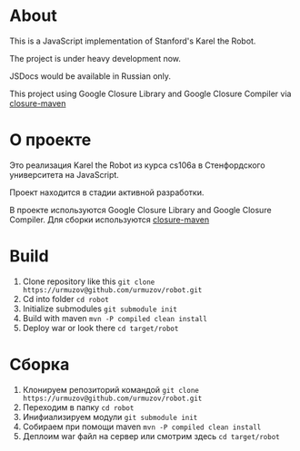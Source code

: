 About
=====

This is a JavaScript implementation of Stanford's Karel the Robot.

The project is under heavy development now.

JSDocs would be available in Russian only.

This project using Google Closure Library and Google Closure Compiler via [closure-maven](https://github.com/urmuzov/closure-maven)

О проекте
=========

Это реализация Karel the Robot из курса cs106a в Стенфордского университета на JavaScript.

Проект находится в стадии активной разработки.

В проекте используются Google Closure Library and Google Closure Compiler.
Для сборки используются [closure-maven](https://github.com/urmuzov/closure-maven)

Build
=====

1. Clone repository like this `git clone https://urmuzov@github.com/urmuzov/robot.git`
2. Cd into folder `cd robot`
3. Initialize submodules `git submodule init`
4. Build with maven `mvn -P compiled clean install`
5. Deploy war or look there `cd target/robot`

Сборка
======

1. Клонируем репозиторий командой `git clone https://urmuzov@github.com/urmuzov/robot.git`
2. Переходим в папку `cd robot`
3. Инифиализируем модули `git submodule init`
4. Собираем при помощи maven `mvn -P compiled clean install`
5. Деплоим war файл на сервер или смотрим здесь `cd target/robot`
